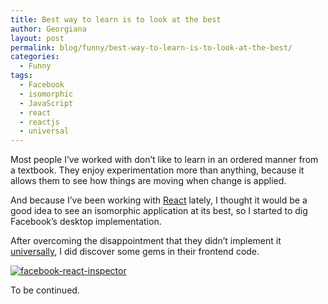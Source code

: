 ```yaml
---
title: Best way to learn is to look at the best
author: Georgiana
layout: post
permalink: blog/funny/best-way-to-learn-is-to-look-at-the-best/
categories:
  - Funny
tags:
  - Facebook
  - isomorphic
  - JavaScript
  - react
  - reactjs
  - universal
---
```

Most people I&#8217;ve worked with don&#8217;t like to learn in an ordered manner from a textbook. They enjoy experimentation more than anything, because it allows them to see how things are moving when change is applied.

And because I&#8217;ve been working with [React][1] lately, I thought it would be a good idea to see an isomorphic application at its best, so I started to dig Facebook&#8217;s desktop implementation.

After overcoming the disappointment that they didn&#8217;t implement it [universally][2], I did discover some gems in their frontend code.

<a class="thickbox" title=" " href="http://i1.wp.com/www.tekkie.ro/wp-content/gallery/featured-images/facebook-react-inspector.jpg" rel="" data-image-id="24" data-src="http://www.tekkie.ro/wp-content/gallery/featured-images/facebook-react-inspector.jpg" data-thumbnail="http://i2.wp.com/www.tekkie.ro/wp-content/gallery/featured-images/thumbs/thumbs_facebook-react-inspector.jpg?w=700" data-title="facebook-react-inspector" data-description=" "><img class="ngg-singlepic ngg-none" src="http://i2.wp.com/www.tekkie.ro/wp-content/gallery/featured-images/thumbs/thumbs_facebook-react-inspector.jpg?w=700" alt="facebook-react-inspector" data-recalc-dims="1" /></a>

To be continued.

 [1]: https://facebook.github.io/react/
 [2]: https://medium.com/@mjackson/universal-javascript-4761051b7ae9
